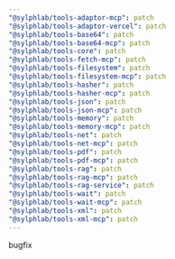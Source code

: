 ```yaml
---
"@sylphlab/tools-adaptor-mcp": patch
"@sylphlab/tools-adaptor-vercel": patch
"@sylphlab/tools-base64": patch
"@sylphlab/tools-base64-mcp": patch
"@sylphlab/tools-core": patch
"@sylphlab/tools-fetch-mcp": patch
"@sylphlab/tools-filesystem": patch
"@sylphlab/tools-filesystem-mcp": patch
"@sylphlab/tools-hasher": patch
"@sylphlab/tools-hasher-mcp": patch
"@sylphlab/tools-json": patch
"@sylphlab/tools-json-mcp": patch
"@sylphlab/tools-memory": patch
"@sylphlab/tools-memory-mcp": patch
"@sylphlab/tools-net": patch
"@sylphlab/tools-net-mcp": patch
"@sylphlab/tools-pdf": patch
"@sylphlab/tools-pdf-mcp": patch
"@sylphlab/tools-rag": patch
"@sylphlab/tools-rag-mcp": patch
"@sylphlab/tools-rag-service": patch
"@sylphlab/tools-wait": patch
"@sylphlab/tools-wait-mcp": patch
"@sylphlab/tools-xml": patch
"@sylphlab/tools-xml-mcp": patch
---
```


bugfix

